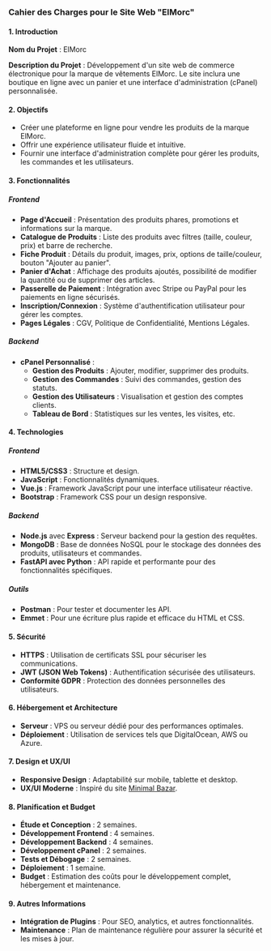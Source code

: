 ### Cahier des Charges pour le Site Web "ElMorc"

#### 1. Introduction

**Nom du Projet** : ElMorc

**Description du Projet** : Développement d'un site web de commerce électronique pour la marque de vêtements ElMorc. Le site inclura une boutique en ligne avec un panier et une interface d'administration (cPanel) personnalisée.

#### 2. Objectifs

- Créer une plateforme en ligne pour vendre les produits de la marque ElMorc.
- Offrir une expérience utilisateur fluide et intuitive.
- Fournir une interface d'administration complète pour gérer les produits, les commandes et les utilisateurs.

#### 3. Fonctionnalités

##### Frontend

- **Page d'Accueil** : Présentation des produits phares, promotions et informations sur la marque.
- **Catalogue de Produits** : Liste des produits avec filtres (taille, couleur, prix) et barre de recherche.
- **Fiche Produit** : Détails du produit, images, prix, options de taille/couleur, bouton "Ajouter au panier".
- **Panier d'Achat** : Affichage des produits ajoutés, possibilité de modifier la quantité ou de supprimer des articles.
- **Passerelle de Paiement** : Intégration avec Stripe ou PayPal pour les paiements en ligne sécurisés.
- **Inscription/Connexion** : Système d'authentification utilisateur pour gérer les comptes.
- **Pages Légales** : CGV, Politique de Confidentialité, Mentions Légales.

##### Backend

- **cPanel Personnalisé** : 
  - **Gestion des Produits** : Ajouter, modifier, supprimer des produits.
  - **Gestion des Commandes** : Suivi des commandes, gestion des statuts.
  - **Gestion des Utilisateurs** : Visualisation et gestion des comptes clients.
  - **Tableau de Bord** : Statistiques sur les ventes, les visites, etc.

#### 4. Technologies

##### Frontend
- **HTML5/CSS3** : Structure et design.
- **JavaScript** : Fonctionnalités dynamiques.
- **Vue.js** : Framework JavaScript pour une interface utilisateur réactive.
- **Bootstrap** : Framework CSS pour un design responsive.

##### Backend
- **Node.js** avec **Express** : Serveur backend pour la gestion des requêtes.
- **MongoDB** : Base de données NoSQL pour le stockage des données des produits, utilisateurs et commandes.
- **FastAPI avec Python** : API rapide et performante pour des fonctionnalités spécifiques.

##### Outils
- **Postman** : Pour tester et documenter les API.
- **Emmet** : Pour une écriture plus rapide et efficace du HTML et CSS.

#### 5. Sécurité
- **HTTPS** : Utilisation de certificats SSL pour sécuriser les communications.
- **JWT (JSON Web Tokens)** : Authentification sécurisée des utilisateurs.
- **Conformité GDPR** : Protection des données personnelles des utilisateurs.

#### 6. Hébergement et Architecture
- **Serveur** : VPS ou serveur dédié pour des performances optimales.
- **Déploiement** : Utilisation de services tels que DigitalOcean, AWS ou Azure.

#### 7. Design et UX/UI
- **Responsive Design** : Adaptabilité sur mobile, tablette et desktop.
- **UX/UI Moderne** : Inspiré du site [Minimal Bazar](https://minimal-bazar.com/).

#### 8. Planification et Budget
- **Étude et Conception** : 2 semaines.
- **Développement Frontend** : 4 semaines.
- **Développement Backend** : 4 semaines.
- **Développement cPanel** : 2 semaines.
- **Tests et Débogage** : 2 semaines.
- **Déploiement** : 1 semaine.
- **Budget** : Estimation des coûts pour le développement complet, hébergement et maintenance.

#### 9. Autres Informations
- **Intégration de Plugins** : Pour SEO, analytics, et autres fonctionnalités.
- **Maintenance** : Plan de maintenance régulière pour assurer la sécurité et les mises à jour.


